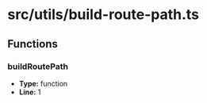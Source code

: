 # src/utils/build-route-path.ts

## Functions

### buildRoutePath

- **Type:** function
- **Line:** 1
